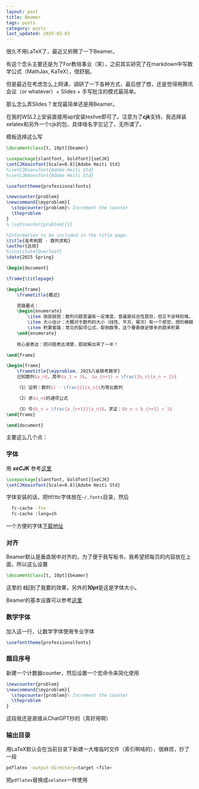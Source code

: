 ```yaml
---
layout: post
title: Beamer
tags: posts
category: posts
last_updated: 2025-02-03
---
```


很久不用LaTeX了，最近又折腾了一下Beamer。

有这个念头主要还是为了For教培事业（笑），之前其实研究了在markdown中写数学公式（MathJax, KaTeX），很舒服。

但是最近在考虑怎么上网课，调研了一下各种方式，最后想了想，还是觉得用腾讯会议（or whatever）+ Slides + 手写批注的模式最简单。

那么怎么弄Slides？发现最简单还是用Beamer。

在我的WSL2上安装直接用apt安装texlive即可了。注意为了***cjk***支持，我选择装xelatex和另外一个cjk的包，具体啥名字忘记了，无所谓了。

模板选择这么写

```tex
\documentclass[t, 10pt]{beamer}

\usepackage[slantfont, boldfont]{xeCJK}
\setCJKmainfont[Scale=0.8]{Adobe Heiti Std}
%\setCJKsansfont{Adobe Heiti Std} 
%\setCJKmonofont{Adobe Heiti Std} 

\usefonttheme{professionalfonts} 

\newcounter{problem}
\newcommand{\myproblem}{
  \stepcounter{problem}% Increment the counter
  \theproblem
}
% \setcounter{problem}{1}

%Information to be included in the title page:
\title{高考刷题 - 数列求和}
\author{达叔}
%\institute{Overleaf}
\date{2025 Spring}

\begin{document}

\frame{\titlepage}

\begin{frame}
    \frametitle{概述}

    思路要点：
    \begin{enumerate}
        \item 按部就班：数列问题普遍有一定难度，普遍是综合性题目，但又不会特别难。重点是一步一步做下去，做的过程中不要乱
        \item 大小估计：大概对于数列的大小（线性、平方、幂次）有一个感觉，想的模糊一点，用近似的思想去做题
        \item 积累套路：常见的裂项公式，取倒数等，这个要靠做足够多的题来积累
    \end{enumerate}
    
    核心是表达：把问题表达清楚，题就解出来了一半！

\end{frame}

\begin{frame}
    \frametitle{\myproblem. 2025八省联考数学}
    已知数列$a_n$，其中$a_1 = 3$， $a_{n+1} = \frac{3a_n}{a_n + 2}$

    （1）证明：数列$1 - \frac{1}{a_n}$为等比数列

    （2）求$a_n$的通项公式

    （3）令$b_n = \frac{a_{n+1}}{a_n}$，求证：$b_n < b_{n+1} < 1$
\end{frame}

\end{document}
```

主要这么几个点：

### 字体

用 ***xeCJK*** 参考[这里](https://bizhishui.github.io/Latex-Chinese-Fonts)

```tex
\usepackage[slantfont, boldfont]{xeCJK}
\setCJKmainfont[Scale=0.8]{Adobe Heiti Std}
```

字体安装的话，把ttf/ttc字体放在```~/.fonts```目录，然后

```bash
  fc-cache -fsv
  fc-cache :lang=zh
```

一个方便的字体[下载地址](https://github.com/Haixing-Hu/latex-chinese-fonts)

### 对齐

Beamer默认是垂直居中对齐的，为了便于我写板书，我希望把每页的内容放在上面，所以这么设置

```tex
\documentclass[t, 10pt]{beamer}
```

这里的 ***t***起到了我要的效果，另外的***10pt***是这是字体大小。

Beamer的基本设置可以参考[这里](https://www.overleaf.com/learn/latex/Beamer#Customizing_your_presentation)

### 数学字体

加入这一行，让数学字体使用专业字体

```tex
\usefonttheme{professionalfonts} 
```

### 题目序号

新建一个计数器counter，然后设置一个宏命令来简化使用

```tex
\newcounter{problem}
\newcommand{\myproblem}{
  \stepcounter{problem}% Increment the counter
  \theproblem
}
```

这段我还是直接从ChatGPT抄的（真好用啊）

### 输出目录

用LaTeX默认会在当前目录下新建一大堆临时文件（索引啊啥的），很麻烦，抄了一段

```bash
pdflatex -output-directory=target <file>
```

把```pdflatex```替换成```xelatex```一样使用